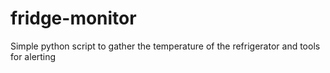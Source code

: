 # fridge-monitor
Simple python script to gather the temperature of the refrigerator and tools for alerting
